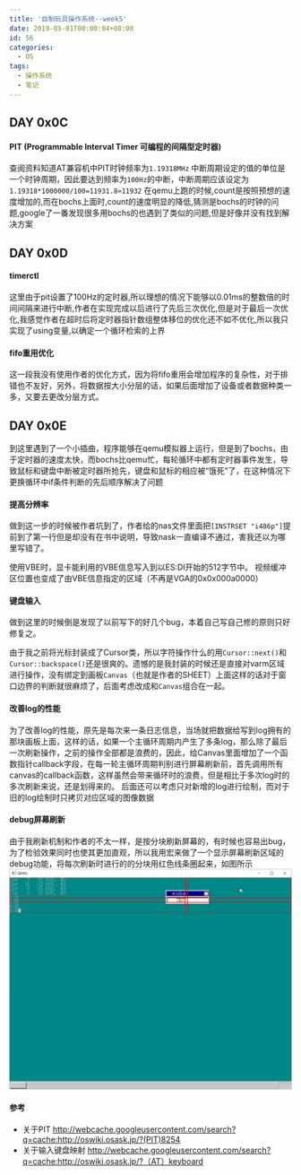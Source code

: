 ```yaml
---
title: '自制玩具操作系统--week5'
date: 2019-05-01T00:00:04+08:00
id: 56
categories:
  - OS
tags:
  - 操作系统
  - 笔记
---
```


## DAY 0x0C

#### PIT (Programmable Interval Timer 可编程的间隔型定时器)

查阅资料知道AT兼容机中PIT时钟频率为`1.19318MHz`
中断周期设定的值的单位是一个时钟周期，因此要达到频率为`100Hz`的中断，中断周期应该设定为`1.19318*1000000/100=11931.8≈11932`
在qemu上跑的时候,count是按照预想的速度增加的,而在bochs上面时,count的速度明显的降低,猜测是bochs的时钟的问题,google了一番发现很多用bochs的也遇到了类似的问题,但是好像并没有找到解决方案

## DAY 0x0D

#### timerctl
这里由于pit设置了100Hz的定时器,所以理想的情况下能够以0.01ms的整数倍的时间间隔来进行中断,作者在实现完成以后进行了先后三次优化,但是对于最后一次优化,我感觉作者在超时后将定时器指针数组整体移位的优化还不如不优化,所以我只实现了using变量,以确定一个循环检索的上界

#### fifo重用优化
这一段我没有使用作者的优化方式，因为将fifo重用会增加程序的复杂性，对于排错也不友好，另外，将数据按大小分层的话，如果后面增加了设备或者数据种类一多，又要去更改分层方式。

## DAY 0x0E
到这里遇到了一个小插曲，程序能够在qemu模拟器上运行，但是到了bochs，由于定时器的速度太快，而bochs比qemu忙，每轮循环中都有定时器事件发生，导致鼠标和键盘中断被定时器所抢先，键盘和鼠标的相应被“饿死”了，在这种情况下更换循环中if条件判断的先后顺序解决了问题

#### 提高分辨率
做到这一步的时候被作者坑到了，作者给的nas文件里面把`[INSTRSET "i486p"]`提前到了第一行但是却没有在书中说明，导致nask一直编译不通过，害我还以为哪里写错了。

使用VBE时，显卡能利用的VBE信息写入到以ES:DI开始的512字节中。
视频缓冲区位置也变成了由VBE信息指定的区域（不再是VGA的0x0x000a0000）

#### 键盘输入
做到这里的时候倒是发现了以前写下的好几个bug，本着自己写自己修的原则只好修复之。

由于我之前将光标封装成了Cursor类，所以字符操作什么的用`Cursor::next()`和`Cursor::backspace()`还是很爽的。遗憾的是我封装的时候还是直接对varm区域进行操作，没有绑定到画板`Canvas`（也就是作者的SHEET）上面这样的话对于窗口边界的判断就很麻烦了，后面考虑改成和`Canvas`组合在一起。

#### 改善log的性能
为了改善log的性能，原先是每次来一条日志信息，当场就把数据给写到log拥有的那块画板上面，这样的话，如果一个主循环周期内产生了多条log，那么除了最后一次刷新操作，之前的操作全部都是浪费的，因此，给Canvas里面增加了一个函数指针callback字段，在每一轮主循环周期判别进行屏幕刷新前，首先调用所有canvas的callback函数，这样虽然会带来循环时的浪费，但是相比于多次log时的多次刷新来说，还是划得来的。
后面还可以考虑只对新增的log进行绘制，而对于旧的log绘制时只拷贝对应区域的图像数据

#### debug屏幕刷新
由于我刷新机制和作者的不太一样，是按分块刷新屏幕的，有时候也容易出bug，为了检验效果同时也使其更加直观，所以我用宏来做了一个显示屏幕刷新区域的debug功能，将每次刷新时进行的的分块用红色线条圈起来，如图所示
![分块区域](/images/blog/os/5.png)


#### 参考
- 关于PIT
http://webcache.googleusercontent.com/search?q=cache:http://oswiki.osask.jp/?(PIT)8254
- 关于输入键盘映射
http://webcache.googleusercontent.com/search?q=cache:http://oswiki.osask.jp/?（AT）keyboard 
